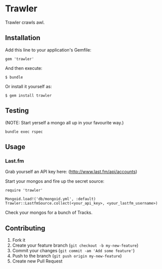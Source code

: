 # Trawler

Trawler crawls awl.

## Installation

Add this line to your application's Gemfile:

    gem 'trawler'

And then execute:

    $ bundle

Or install it yourself as:

    $ gem install trawler

## Testing

(NOTE: Start yerself a mongo all up in your favourite way.)

    bundle exec rspec


## Usage

### Last.fm

Grab yourself an API key here: (<http://www.last.fm/api/accounts>)

Start your mongos and fire up the secret source:

    require 'trawler'
    
    Mongoid.load!('db/mongoid.yml', :default)
    Trawler::LastfmSource.collect(<your_api_key>, <your_lastfm_username>)

Check your mongos for a bunch of Tracks.

## Contributing

1. Fork it
2. Create your feature branch (`git checkout -b my-new-feature`)
3. Commit your changes (`git commit -am 'Add some feature'`)
4. Push to the branch (`git push origin my-new-feature`)
5. Create new Pull Request
